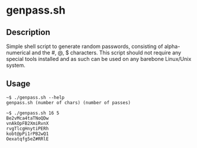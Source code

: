 # genpass.sh

## Description
Simple shell script to generate random passwords, consisting of alpha-numerical and the #, @, $ characters.
This script should not require any special tools installed and as such can be used on any barebone Linux/Unix system.

## Usage
```shell
~$ ./genpass.sh --help
genpass.sh (number of chars) (number of passes)
```

```shell
~$ ./genpass.sh 16 5
Be2vMca4taTNoQDw
vnAkOpFB2XmiRvnX
rvgTlcgHnytiPERh
kobt@pPi1rPB2wQ1
Oexatqfg5eZ#RRlE
```


